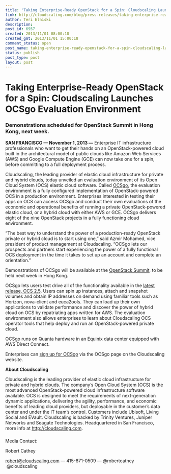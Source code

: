 ```yaml
---
title: 'Taking Enterprise-Ready OpenStack for a Spin: Cloudscaling Launches OCSgo Evaluation Environment'
link: http://cloudscaling.com/blog/press-releases/taking-enterprise-ready-openstack-for-a-spin-cloudscaling-launches-ocsgo-evaluation-environment/
author: Teri Elniski
description: 
post_id: 6957
created: 2013/11/01 08:00:18
created_gmt: 2013/11/01 15:00:18
comment_status: open
post_name: taking-enterprise-ready-openstack-for-a-spin-cloudscaling-launches-ocsgo-evaluation-environment
status: publish
post_type: post
layout: post
---
```


# Taking Enterprise-Ready OpenStack for a Spin: Cloudscaling Launches OCSgo Evaluation Environment

### Demonstrations scheduled for OpenStack Summit in Hong Kong, next week.

**SAN FRANCISCO — November 1, 2013 —** Enterprise IT infrastructure professionals who want to get their hands on an OpenStack-powered cloud built in the architectural model of public clouds like Amazon Web Services (AWS) and Google Compute Engine (GCE) can now take one for a spin, before committing to a full deployment process.

Cloudscaling, the leading provider of elastic cloud infrastructure for private and hybrid clouds, today unveiled an evaluation environment of its Open Cloud System (OCS) elastic cloud software. Called [OCSgo](http://go.cloudscaling.com/ocsgo-freetrial), the evaluation environment is a fully configured implementation of OpenStack-powered OCS in a production environment. Enterprises interested in testing their apps on OCS can access OCSgo and conduct their own evaluations of the economic and operational benefits of running a private OpenStack-powered elastic cloud, or a hybrid cloud with either AWS or GCE. OCSgo delivers eight of the nine OpenStack projects in a fully functioning cloud environment.

“The best way to understand the power of a production-ready OpenStack private or hybrid cloud is to start using one,” said Azmir Mohamed, vice president of product management at Cloudscaling. “OCSgo lets our prospects and partners start experiencing the power of a fully functional OCS deployment in the time it takes to set up an account and complete an orientation.”

Demonstrations of OCSgo will be available at the [OpenStack Summit](http://www.openstack.org/summit/hk/), to be held next week in Hong Kong.

OCSgo lets users test drive all of the functionality available in the [latest release, OCS 2.5](http://www.cloudscaling.com/blog/press-releases/ocs-2-5-ga/). Users can spin up instances, attach and snapshot volumes and obtain IP addresses on demand using familiar tools such as Horizon, nova-client and euca2ools. They can load up their own applications to validate performance and discover the power of hybrid cloud on OCS by repatriating apps written for AWS. The evaluation environment also allows enterprises to learn about Cloudscaling OCS operator tools that help deploy and run an OpenStack-powered private cloud.

OCSgo runs on Quanta hardware in an Equinix data center equipped with AWS Direct Connect.

Enterprises can [sign up for OCSgo](http://go.cloudscaling.com/ocsgo-freetrial) via the OCSgo page on the Cloudscaling website.

**About Cloudscaling**

Cloudscaling is the leading provider of elastic cloud infrastructure for private and hybrid clouds. The company’s Open Cloud System (OCS) is the most advanced OpenStack-powered cloud infrastructure software available. OCS is designed to meet the requirements of next-generation dynamic applications, delivering the agility, performance, and economic benefits of leading cloud providers, but deployable in the customer’s data center and under the IT team’s control. Customers include Ubisoft, Living Social and EVault. Cloudscaling is backed by Trinity Ventures, Juniper Networks and Seagate Technologies. Headquartered in San Francisco, more info at <http://cloudscaling.com>.

###

Media Contact:

Robert Cathey

[robert@cloudscaling.com](mailto:robert@cloudscaling.com) — 415-871-0509 — @robertcathey  @cloudscaling